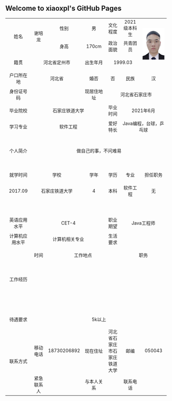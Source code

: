 ## Welcome to xiaoxpl's GitHub Pages
<p>
	<table border="0"
		   cellspacing="0px"
		   style="margin:auto;"
		   width="800px">
		<tr height="25"  style="text-align: center;">
			<td rowspan="2" >姓名</td>
            <td rowspan="2" width="100"> 谢培龙</td>
			<td width="100">性别</td>
			<td width="100"> 男</td>
			<td>文化程度</td>
			<td width="100">2021级本科生</td>
			<td  rowspan="3" width="120"><img src="/xiaoxpl.jpg" width="100%"></td>
		</tr>
		<tr height="50" style="text-align: center;">
			<td>身高</td>
			<td>170cm</td>
			<td>政治面貌</td>
			<td>共青团员</td>
		</tr>
		<tr height="50" style="text-align: center;">
			<td width="100">籍贯</td>
			<td colspan="2">河北省定州市</td>
			<td>出生年月</td>
			<td colspan="2">1999.03</td>
		</tr>
		<tr height="50" style="text-align: center;">
			<td>户口所在地</td>
			<td colspan="2">河北省</td>
			<td>婚否</td>
			<td width="100">否</td>
			<td>民族</td>
			<td>汉</td>
		</tr>
		<tr height="50" style="text-align: center;">
			<td>身份证号码</td>
			<td colspan="2"></td>
			<td>现居住地址</td>
			<td colspan="3">河北省石家庄市</td>
		</tr>			
		<tr height="50" style="text-align: center;">
			<td>毕业院校</td>
			<td colspan="3">石家庄铁道大学</td>
			<td>毕业时间</td>
			<td colspan="2">2021年6月</td>
		</tr>
		<tr height="50" style="text-align: center;">
			<td>学习专业</td>
			<td colspan="3">软件工程</td>
			<td>爱好特长</td>
			<td colspan="2">Java编程，台球，乒乓球</td>
		</tr>
		<tr height="50" style="text-align: center;">
			<td rowspan="2">个人简介</td>
			<td colspan="6" rowspan="2">做自己的事，不问难易</td>
		<tr height="50" style="text-align: center;">			
		</tr>
		<tr height="50" style="text-align: center;">
			<td>就学时间</td>
			<td colspan="2">学校</td>
			<td>学年</td>
			<td>学历</td>
			<td>专业</td>
			<td>担任职务</td>
		</tr>
		<tr height="50" style="text-align: center;">
			<td>2017.09</td>
			<td colspan="2">石家庄铁道大学</td>
			<td>4</td>
			<td>本科</td>
			<td>软件工程</td>
			<td>无</td>
		</tr>
		<tr height="50" style="text-align: center;">
			<td></td>
			<td colspan="2"></td>
			<td></td>
			<td></td>
			<td></td>
			<td></td>
		</tr>
		<tr height="50" style="text-align: center;">
			<td>英语应用水平</td>
			<td colspan="3">CET-4</td>
			<td>职业期望</td>
			<td colspan="2">Java工程师</td>
		</tr>
		<tr height="50" style="text-align: center;">
			<td>计算机应用水平</td>
			<td colspan="3">计算机相关专业</td>
			<td>生活要求</td>
			<td colspan="2"></td>
		</tr>
		<tr height="50" style="text-align: center;">
			<td rowspan="4">工作经历</td>
			<td>时间</td>
			<td colspan="3">工作地点</td>
			<td colspan="2">职务</td>
		</tr>
		<tr height="50" style="text-align: center;">
			<td ></td>
			<td colspan="3"></td>
			<td colspan="2"></td>
		</tr>
		<tr height="50" style="text-align: center;">
			<td ></td>
			<td colspan="3"></td>
			<td colspan="2"></td>
		</tr>
		<tr height="50" style="text-align: center;">
			<td ></td>
			<td colspan="3"></td>
			<td colspan="2"></td>
		</tr>
		<tr height="50" style="text-align: center;">
			<td>待遇要求</td>
			<td colspan="6">5k以上</td>
		</tr>
		<tr height="50" style="text-align: center;">
			<td rowspan="2">联系方式</td>
			<td>移动电话</td>
			<td>18730206892</td>
			<td>现在住址</td>
			<td>河北省石家庄市石家庄铁道大学</td>
			<td>邮编</td>
			<td>050043</td>
		</tr>
		<tr height="50" style="text-align: center;">
			<td>紧急联系人</td>
			<td></td>
			<td>与本人关系</td>
			<td></td>
			<td>联系电话</td>
			<td></td>
		</tr>
		</table>





